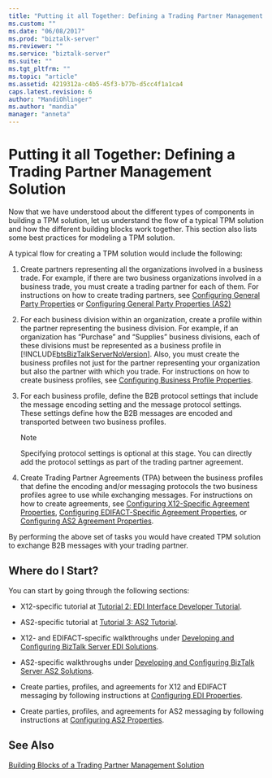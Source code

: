 ```yaml
---
title: "Putting it all Together: Defining a Trading Partner Management Solution | Microsoft Docs"
ms.custom: ""
ms.date: "06/08/2017"
ms.prod: "biztalk-server"
ms.reviewer: ""
ms.service: "biztalk-server"
ms.suite: ""
ms.tgt_pltfrm: ""
ms.topic: "article"
ms.assetid: 4219312a-c4b5-45f3-b77b-d5cc4f1a1ca4
caps.latest.revision: 6
author: "MandiOhlinger"
ms.author: "mandia"
manager: "anneta"
---
```

# Putting it all Together: Defining a Trading Partner Management Solution
Now that we have understood about the different types of components in building a TPM solution, let us understand the flow of a typical TPM solution and how the different building blocks work together. This section also lists some best practices for modeling a TPM solution.  
  
 A typical flow for creating a TPM solution would include the following:  
  
1.  Create partners representing all the organizations involved in a business trade. For example, if there are two business organizations involved in a business trade, you must create a trading partner for each of them. For instructions on how to create trading partners, see [Configuring General Party Properties](../core/configuring-general-party-properties.md) or [Configuring General Party Properties (AS2)](../core/configuring-general-party-properties-as2.md)  
  
2.  For each business division within an organization, create a profile within the partner representing the business division. For example, if an organization has “Purchase” and “Supplies” business divisions, each of these divisions must be represented as a business profile in [!INCLUDE[btsBizTalkServerNoVersion](../includes/btsbiztalkservernoversion-md.md)]. Also, you must create the business profiles not just for the partner representing your organization but also the partner with which you trade. For instructions on how to create business profiles, see [Configuring Business Profile Properties](../core/configuring-business-profile-properties.md).  
  
3.  For each business profile, define the B2B protocol settings that include the message encoding setting and the message protocol settings. These settings define how the B2B messages are encoded and transported between two business profiles.  
  
    > [!NOTE]
    >  Specifying protocol settings is optional at this stage. You can directly add the protocol settings as part of the trading partner agreement.  
  
4.  Create Trading Partner Agreements (TPA) between the business profiles that define the encoding and/or messaging protocols the two business profiles agree to use while exchanging messages. For instructions on how to create agreements, see [Configuring X12-Specific Agreement Properties](../core/configuring-x12-specific-agreement-properties.md), [Configuring EDIFACT-Specific Agreement Properties](../core/configuring-edifact-specific-agreement-properties.md), or [Configuring AS2 Agreement Properties](../core/configuring-as2-agreement-properties.md).  
  
 By performing the above set of tasks you would have created TPM solution to exchange B2B messages with your trading partner.  
  
## Where do I Start?  
 You can start by going through the following sections:  
  
-   X12-specific tutorial at [Tutorial 2: EDI Interface Developer Tutorial](../core/tutorial-2-edi-interface-developer-tutorial.md).  
  
-   AS2-specific tutorial at [Tutorial 3: AS2 Tutorial](../core/tutorial-3-as2-tutorial.md).  
  
-   X12- and EDIFACT-specific walkthroughs under [Developing and Configuring BizTalk Server EDI Solutions](../core/developing-and-configuring-biztalk-server-edi-solutions.md).  
  
-   AS2-specific walkthroughs under [Developing and Configuring BizTalk Server AS2 Solutions](../core/developing-and-configuring-biztalk-server-as2-solutions.md).  
  
-   Create parties, profiles, and agreements for X12 and EDIFACT messaging by following instructions at [Configuring EDI Properties](../core/configuring-edi-properties.md).  
  
-   Create parties, profiles, and agreements for AS2 messaging by following instructions at [Configuring AS2 Properties](../core/configuring-as2-properties.md).  
  
## See Also  
 [Building Blocks of a Trading Partner Management Solution](../core/building-blocks-of-a-trading-partner-management-solution.md)